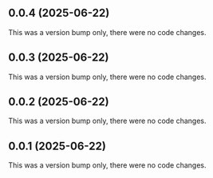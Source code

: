 ## 0.0.4 (2025-06-22)

This was a version bump only, there were no code changes.

## 0.0.3 (2025-06-22)

This was a version bump only, there were no code changes.

## 0.0.2 (2025-06-22)

This was a version bump only, there were no code changes.

## 0.0.1 (2025-06-22)

This was a version bump only, there were no code changes.